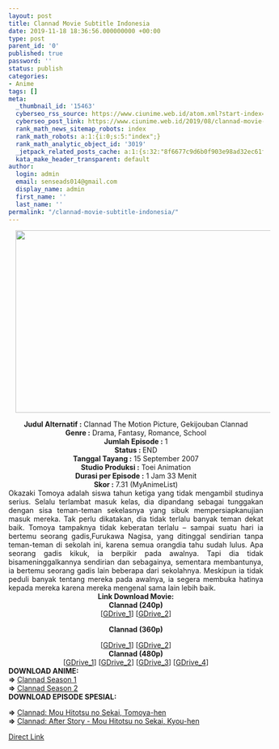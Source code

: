 ```yaml
---
layout: post
title: Clannad Movie Subtitle Indonesia
date: 2019-11-18 18:36:56.000000000 +00:00
type: post
parent_id: '0'
published: true
password: ''
status: publish
categories:
- Anime
tags: []
meta:
  _thumbnail_id: '15463'
  cyberseo_rss_source: https://www.ciunime.web.id/atom.xml?start-index=3151&max-results=150
  cyberseo_post_link: https://www.ciunime.web.id/2019/08/clannad-movie-subtitle-indonesia.html
  rank_math_news_sitemap_robots: index
  rank_math_robots: a:1:{i:0;s:5:"index";}
  rank_math_analytic_object_id: '3019'
  _jetpack_related_posts_cache: a:1:{s:32:"8f6677c9d6b0f903e98ad32ec61f8deb";a:2:{s:7:"expires";i:1644517057;s:7:"payload";a:0:{}}}
  kata_make_header_transparent: default
author:
  login: admin
  email: senseads014@gmail.com
  display_name: admin
  first_name: ''
  last_name: ''
permalink: "/clannad-movie-subtitle-indonesia/"
---
```

<div class="separator" style="clear: both; text-align: center;"><a href="https://1.bp.blogspot.com/-qGhx7078wkw/XUQ-WHvmiQI/AAAAAAAAc4A/QLJkrs0nnLwqCH9lCPJu1tydrT8jvibIgCLcBGAs/s1600/Clannad%2BMovie.jpg" imageanchor="1" style="margin-left: 1em; margin-right: 1em;"><img border="0" data-original-height="720" data-original-width="1280" height="360" src="{{ site.baseurl }}/assets/2019/11/Clannad%2BMovie.jpg" width="640" /></a></div>
<p>
<div style="text-align: center;"><b>Judul</b><b><b>&nbsp;Alternatif</b>&nbsp;:</b> Clannad The Motion Picture, Gekijouban Clannad</div>
<div style="text-align: center;"><b>Genre :</b> Drama, Fantasy, Romance, School</div>
<div style="text-align: center;"><b>Jumlah Episode :</b>&nbsp;1<br /><b>Status :&nbsp;</b>END<br /><b>Tanggal Tayang :</b> 15 September 2007<br /><b>Studio Produksi :</b> Toei Animation<br /><b>Durasi per Episode :</b> 1 Jam 33 Menit</div>
<div style="text-align: center;"><b>Skor :</b> 7.31 (MyAnimeList)</div>
<div style="text-align: center;"></div>
<div style="text-align: justify;">Okazaki Tomoya adalah siswa tahun ketiga yang tidak mengambil studinya serius. Selalu terlambat masuk kelas, dia dipandang sebagai tunggakan dengan sisa teman-teman sekelasnya yang sibuk mempersiapkanujian masuk mereka. Tak perlu dikatakan, dia tidak terlalu banyak teman dekat baik. Tomoya tampaknya tidak keberatan terlalu – sampai suatu hari ia bertemu seorang gadis,Furukawa Nagisa, yang ditinggal sendirian tanpa teman-teman di sekolah ini, karena semua orangdia tahu sudah lulus. Apa seorang gadis kikuk, ia berpikir pada awalnya. Tapi dia tidak bisameninggalkannya sendirian dan sebagainya, sementara membantunya, ia bertemu seorang gadis lain beberapa dari sekolahnya. Meskipun ia tidak peduli banyak tentang mereka pada awalnya, ia segera membuka hatinya kepada mereka karena mereka mengenal sama lain lebih baik.</div>
<div style="text-align: justify;"></div>
<div style="text-align: justify;"></div>
<div style="text-align: center;">
<div style="text-align: center;"><b>Link Download Movie:</b></div>
<div style="text-align: center;">
<div style="text-align: center;"><b>Clannad (240p)</b></div>
<div style="text-align: center;">
<div style="text-align: center;">[<a href="https://docs.google.com/uc?id=1fEozYC7P3ocx_5n8oBiMZQR0uxfEbcv1&amp;export=download" target="_blank" rel="noopener">GDrive_1</a>] [<a href="https://drive.google.com/uc?export=download&amp;id=1kt1pna8P5TgTciCtdbESY4saNlkE-zK_" target="_blank" rel="noopener">GDrive_2</a>]</div>
<div style="text-align: center;">
<div style="text-align: center;"></div>
</div>
</div>
<p><b>Clannad (360p)</b></div>
<div style="text-align: center;">
<div style="text-align: center;">[<a href="https://docs.google.com/uc?id=1lQEZnJO85AlSsym8Xlvf4kFxwCjh_q59&amp;export=download" target="_blank" rel="noopener">GDrive_1</a>] [<a href="https://drive.google.com/uc?export=download&amp;id=1tvMz707S4MU0E6PJf7z87Rk7IXFbf-jc" target="_blank" rel="noopener">GDrive_2</a>]</div>
<div style="text-align: center;">
<div style="text-align: center;"><b>Clannad (480p)</b></div>
<div style="text-align: center;">[<a href="https://drive.google.com/uc?export=download&amp;id=1oYFCDFeads-c65WpFIQEB01ZHci8WK4y" target="_blank" rel="noopener">GDrive_1</a>] [<a href="https://drive.google.com/uc?export=download&amp;id=17GxQvRn_7cYSix4ZsG6ogl3YYRIhplYV" target="_blank" rel="noopener">GDrive_2</a>] [<a href="https://drive.google.com/uc?export=download&amp;id=1NqqHq_Hwy4JmvD6JOCYkqgSUMs7RVs2k" target="_blank" rel="noopener">GDrive_3</a>] [<a href="https://drive.google.com/uc?export=download&amp;id=1jb3m_W525d69wJfAFP3j-fmiy4_wjuUD" target="_blank" rel="noopener">GDrive_4</a>]
<div style="text-align: left;"></div>
<div style="text-align: left;">
<div style="text-align: justify;"><b>DOWNLOAD ANIME:</b></div>
<div style="text-align: justify;"><b>=&gt;</b>&nbsp;<a href="https://www.ciunime.web.id/2018/09/clannad-season-1-episode-01-24-end-1.html" target="_blank" rel="noopener">Clannad Season 1</a></div>
<div style="text-align: justify;"><b>=&gt;</b>&nbsp;<a href="https://www.ciunime.web.id/2018/09/clannad-season-2-episode-01-24-end-1.html" target="_blank" rel="noopener">Clannad Season 2</a></div>
<div style="text-align: justify;"></div>
<div style="text-align: justify;"><b>DOWNLOAD EPISODE SPESIAL:</b></p>
<p><b>=&gt;</b>&nbsp;<a href="https://www.ciunime.web.id/2019/04/clannad-mou-hitotsu-no-sekai-tomoya-hen.html" target="_blank" rel="noopener">Clannad: Mou Hitotsu no Sekai, Tomoya-hen</a><br /><b>=&gt;</b>&nbsp;<a href="https://www.ciunime.web.id/2019/04/clannad-after-story-mou-hitotsu-no.html" target="_blank" rel="noopener">Clannad: After Story - Mou Hitotsu no Sekai, Kyou-hen</a></p>
</div>
</div>
</div>
</div>
</div>
</div>
<link rel="stylesheet" href="https://cdnjs.cloudflare.com/ajax/libs/font-awesome/4.7.0/css/font-awesome.min.css" />
<div class="divbtn"> <a href="https://handymansurrender.com/fihup8buzv?key=94550f7ce39444073321dde3b8782f97" class="btn"><i class="fa fa-download"></i> Direct Link</a> </div>
